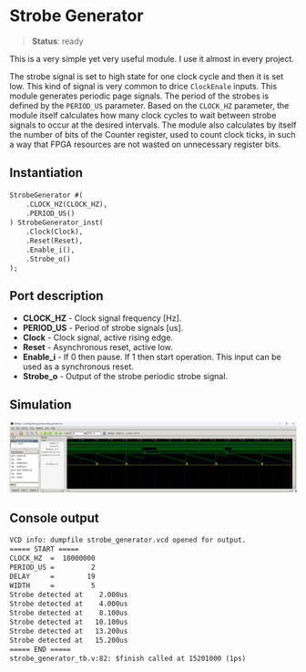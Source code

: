 # Strobe Generator

>**Status**: ready

This is a very simple yet very useful module. I use it almost in every project.

The strobe signal is set to high state for one clock cycle and then it is set low. This kind of signal is very common to drice `ClockEnale` inputs. This module generates periodic page signals. The period of the strobes is defined by the `PERIOD_US` parameter. Based on the `CLOCK_HZ` parameter, the module itself calculates how many clock cycles to wait between strobe signals to occur at the desired intervals. The module also calculates by itself the number of bits of the Counter register, used to count clock ticks, in such a way that FPGA resources are not wasted on unnecessary register bits.

## Instantiation

    StrobeGenerator #(
        .CLOCK_HZ(CLOCK_HZ),
        .PERIOD_US()
    ) StrobeGenerator_inst(
        .Clock(Clock),
        .Reset(Reset),
        .Enable_i(),
        .Strobe_o()
    );

## Port description

+ **CLOCK_HZ** - Clock signal frequency [Hz].
+ **PERIOD_US** - Period of strobe signals [us].
+ **Clock** - Clock signal, active rising edge.
+ **Reset** - Asynchronous reset, active low.
+ **Enable_i** - If 0 then pause. If 1 then start operation. This input can be used as a synchronous reset.
+ **Strobe_o** - Output of the strobe periodic strobe signal.

## Simulation

![Simulation](simulation.png "Simulation")

## Console output

    VCD info: dumpfile strobe_generator.vcd opened for output.
    ===== START =====
    CLOCK_HZ  =  10000000
    PERIOD_US =         2
    DELAY     =        19
    WIDTH     =         5
    Strobe detected at    2.000us
    Strobe detected at    4.000us
    Strobe detected at    8.100us
    Strobe detected at   10.100us
    Strobe detected at   13.200us
    Strobe detected at   15.200us
    ===== END =====
    strobe_generator_tb.v:82: $finish called at 15201000 (1ps)
